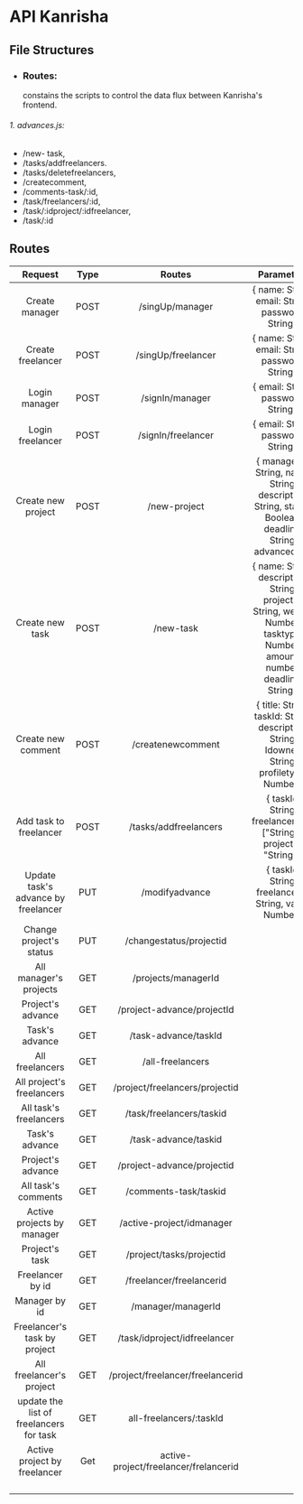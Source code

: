 # API Kanrisha
## File Structures
- ### Routes: 
    constains the scripts to control the data flux between Kanrisha's frontend.
###### 1.  advances.js:
- /new- task,
- /tasks/addfreelancers.
- /tasks/deletefreelancers,
- /createcomment,
- /comments-task/:id,
- /task/freelancers/:id,
- /task/:idproject/:idfreelancer,
- /task/:id

## Routes

|               Request               | Type |               Routes              |                                                          Parameters                                                          |
|:-----------------------------------:|:----:|:---------------------------------:|:----------------------------------------------------------------------------------------------------------------------------:|
|            Create manager           | POST |          /singUp/manager          |                                       { name: String, email: String, password: String }                                      |
|          Create freelancer          | POST |         /singUp/freelancer        |                                       { name: String, email: String, password: String }                                      |
|            Login manager            | POST |          /signIn/manager          |                                              { email: String, password: String }                                             |
|           Login freelancer          | POST |         /signIn/freelancer        |                                              { email: String, password: String }                                             |
|          Create new project         | POST |            /new-project           |           { managerId: String, name: String, description: String, status: Boolean, deadline: String, advanced: 0 }           |
|           Create new task           | POST |             /new-task             | { name: String, description: String, projectId: String, weight: Number, tasktype: Number, amount: number, deadline: String } |
|          Create new comment         | POST |         /createnewcomment         |                 { title: String, taskId: String, description: String, Idowner: String, profiletype: Number }                 |
|        Add task to freelancer       | POST | /tasks/addfreelancers             |                              { taskId: String, freelancersids: ["String"], projectId: "String" }                             |
| Update task's advance by freelancer |  PUT |           /modifyadvance          |                                    { taskId: String, freelancerId: String, value: Number }                                   |
|       Change project's status       | PUT  |      /changestatus/projectid      |                                                                                                                              |
|        All manager's projects       |  GET |        /projects/managerId        |                                                                                                                              |
|          Project's advance          |  GET |     /project-advance/projectId    |                                                                                                                              |
|            Task's advance           |  GET |        /task-advance/taskId       |                                                                                                                              |
|           All freelancers           |  GET |          /all-freelancers         |                                                                                                                              |
|      All project's freelancers      |  GET |   /project/freelancers/projectid  |                                                                                                                              |
|        All task's freelancers       |  GET |      /task/freelancers/taskid     |                                                                                                                              |
|            Task's advance           |  GET |        /task-advance/taskid       |                                                                                                                              |
|          Project's advance          |  GET |     /project-advance/projectid    |                                                                                                                              |
|         All task's comments         |  GET |       /comments-task/taskid       |                                                                                                                              |
|      Active projects by manager     |  GET |     /active-project/idmanager     |                                                                                                                              |
|            Project's task           |  GET |      /project/tasks/projectid     |                                                                                                                              |
|           Freelancer by id          |  GET |      /freelancer/freelancerid     |                                                                                                                              |
|            Manager by id            |  GET |         /manager/managerId        |                                                                                                                              |
|     Freelancer's task by project    |  GET |    /task/idproject/idfreelancer   |                                                                                                                              |
|       All freelancer's project      |  GET | /project/freelancer/freelancerid |                                                                                                                              |
|       update the list of freelancers for task                              |     GET |       all-freelancers/:taskId                            |                                                                                                                              |
|     Active project by freelancer                               |      Get | active-project/freelancer/frelancerid                                   |                                                                                                                              |
|                                     |      |                                   |                                                                                                                              |
|                                     |      |                                   |                                                                                                                              |
|                                     |      |                                   |                                                                                                                              |
|                                     |      |                                   |                                                                                                                              |
